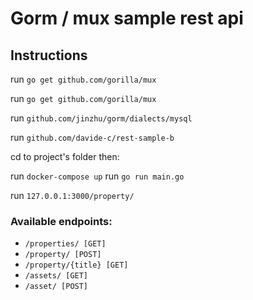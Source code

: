 # Gorm / mux sample rest api

## Instructions

run `go get github.com/gorilla/mux`

run `go get github.com/gorilla/mux`

run `github.com/jinzhu/gorm/dialects/mysql`

run `github.com/davide-c/rest-sample-b`

cd to project's folder then:

run `docker-compose up`
run `go run main.go`

run `127.0.0.1:3000/property/`

### Available endpoints:

- `/properties/ [GET]`
- `/property/ [POST]`
- `/property/{title} [GET]`
- `/assets/ [GET]`
- `/asset/ [POST]`
